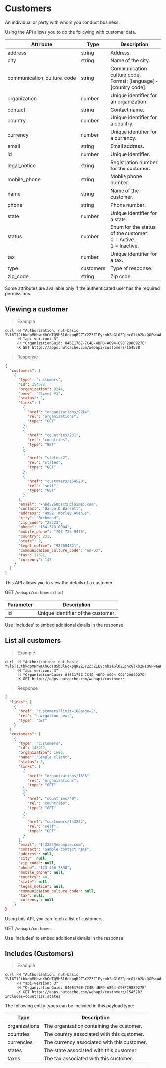 # Customers

An individual or party with whom you conduct business.

Using the API allows you to do the following with customer data.

| Attribute                  | Type      | Description                                                              |
|----------------------------|-----------|--------------------------------------------------------------------------|
| address                    | string    | Address.                                                                 |
| city                       | string    | Name of the city.                                                        |
| communication_culture_code | string    | Communication culture code. </br>Format: [language]-[country code].      |
| organization               | number    | Unique identifier for an organization.                                   |
| contact                    | string    | Contact name.                                                            |
| country                    | number    | Unique identifier for a country.                                         |
| currency                   | number    | Unique identifier for a currency.                                        |
| email                      | string    | Email address.                                                           |
| id                         | number    | Unique identifier.                                                       |
| legal_notice               | string    | Registration number for the customer.                                    |
| mobile_phone               | string    | Mobile phone number.                                                     |
| name                       | string    | Name of the customer.                                                    |
| phone                      | string    | Phone number.                                                            |
| state                      | number    | Unique identifier for a state.                                           |
| status                     | number    | Enum for the status of the customer: </br>0 = Active. </br>1 = Inactive. |
| tax                        | number    | Unique identifier for a tax.                                             |
| type                       | customers | Type of response.                                                        |
| zip_code                   | string    | Zip code.                                                                |

<aside class="notice">
  Some attributes are available only if the authenticated user has the required permissions.
</aside> 

## Viewing a customer

>Example

```shell
curl -H "Authorization: nut-basic YVl6T1JtbkdpMHhwaXhCdTQ5b3l6ckpqR2ZGY2Z3Z1Eycnh2aGl0ZDphcGlkb2NzQGFwaWRvY3MuY29tOnBhc3N3b3Jk" 
     -H "api-version: 3" 
	 -H "OrganizationGuid: 846E176E-7C4B-4BFD-A894-C98F2988927E" 
	 -X GET https://apps.nutcache.com/webapi/customers/154528
```
>Response

```json
{
  "customers": [
    {
      "type": "customers",
      "id": 154528,
      "organization": 9244,
      "name": "Client #1",
      "status": 0,
      "links": [
        {
          "href": "organizations/9244",
          "rel": "organizations",
          "type": "GET"
        },
        {
          "href": "countries/231",
          "rel": "countries",
          "type": "GET"
        },
        {
          "href": "states/2",
          "rel": "states",
          "type": "GET"
        },
        {
          "href": "customers/154528",
          "rel": "self",
          "type": "GET"
        }
      ],
      "email": "xhbdv260psct@claimab.com",
      "contact": "Daron D Barrett",
      "address": "4992  Worley Avenue",
      "city": "Richmond",
      "zip_code": "23223",
      "phone": "434-378-0004",
      "mobile_phone": "703-725-9475",
      "country": 231,
      "state": 2,
      "legal_notice": "987654321",
      "communication_culture_code": "en-US",
      "tax": 11591,
      "currency": 147
    }
  ]
}
```
This API allows you to view the details of a customer.

<span class="http-method http-get">GET</span> `/webapi/customers/[id]`

| Parameter | Description                        |
|-----------|------------------------------------|
| id        | Unique identifier of the customer. |

<aside class="notice">
  Use 'includes' to embed additional details in the response.
</aside>

## List all customers

>Example

```shell
curl -H "Authorization: nut-basic YVl6T1JtbkdpMHhwaXhCdTQ5b3l6ckpqR2ZGY2Z3Z1Eycnh2aGl0ZDphcGlkb2NzQGFwaWRvY3MuY29tOnBhc3N3b3Jk" 
     -H "api-version: 3" 
	 -H "OrganizationGuid: 846E176E-7C4B-4BFD-A894-C98F2988927E" 
	 -X GET https://apps.nutcache.com/webapi/customers
```

>Response

```json
{
  "links": [
    {
      "href": "customers?limit=10&page=2",
      "rel": "navigation-next",
      "type": "GET"
    }
  ],
  "customers": [
    {
      "type": "customers",
      "id": 143222,
      "organization": 1686,
      "name": "Sample client",
      "status": 0,
      "links": [
        {
          "href": "organizations/1686",
          "rel": "organizations",
          "type": "GET"
        },
        {
          "href": "countries/40",
          "rel": "countries",
          "type": "GET"
        },
        {
          "href": "customers/143222",
          "rel": "self",
          "type": "GET"
        }
      ],
      "email": "143222@example.com",
      "contact": "Sample contact name",
      "address": null,
      "city": null,
      "zip_code": null,
      "phone": "123-456-7890",
      "mobile_phone": null,
      "country": 40,
      "state": null,
      "legal_notice": null,
      "communication_culture_code": null,
      "tax": null,
      "currency": null
    }
}
```
Using this API, you can fetch a list of customers.

<span class="http-method http-get">GET</span> `/webapi/customers`

<aside class="notice">
  Use 'includes' to embed additional details in the response.
</aside>

## Includes (Customers)

>Example

```shell
curl -H "Authorization: nut-basic YVl6T1JtbkdpMHhwaXhCdTQ5b3l6ckpqR2ZGY2Z3Z1Eycnh2aGl0ZDphcGlkb2NzQGFwaWRvY3MuY29tOnBhc3N3b3Jk" 
     -H "api-version: 3" 
	 -H "OrganizationGuid: 846E176E-7C4B-4BFD-A894-C98F2988927E" 
	 -X GET https://apps.nutcache.com/webapi/customers/154528?includes=countries,states
```

The following entity types can be included in this payload type:

| Type          | Description                                 |
|---------------|---------------------------------------------|
| organizations | The organization containing the customer.   |
| countries     | The country associated with this customer.  |
| currencies    | The currency associated with this customer. |
| states        | The state associated with this customer.    |
| taxes         | The tax associated with this customer.      |
